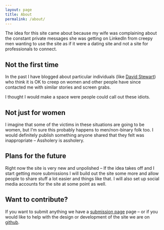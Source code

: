 ```yaml
---
layout: page
title: About
permalink: /about/
---
```


The idea for this site came about because my wife was complaining about the constant private messages she was getting on LinkedIn from creepy men wanting to use the site as if it were a dating site and not a site for professionals to connect.

## Not the first time
In the past I have blogged about particular individuals (like [David Stewart](http://tosbourn.com/david-stewart-marketing-digital-solutions-thinks-ok-creep-females-linkedin/)) who think it is OK to creep on women and
other people have since contacted me with similar stories and screen grabs.

I thought I would make a space were people could call out these idiots.

## Not just for women
I imagine that some of the victims in these situations are going to be women, but I'm sure this probably happens to men/non-binary folk too. I would definitely publish something anyone shared that they felt was inappropriate – Assholery is assholery.

## Plans for the future

Right now the site is very new and unpolished – If the idea takes off and I start getting more submissions I will build out the site some more and allow people to share stuff a lot easier and things like that. I will also
set up social media accounts for the site at some point as well.

## Want to contribute?

If you want to submit anything we have a [submission page](/submit/) page – or if you would like to help with the design or development of the site we are on [github](https://github.com/tosbourn/creepedin).
